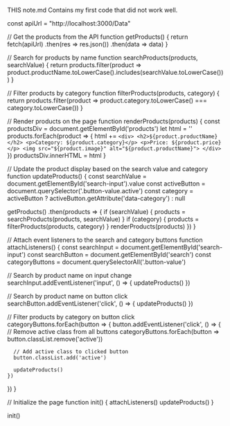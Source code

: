 THIS note.md Contains my first code that did not work well.







const apiUrl = "http://localhost:3000/Data"

// Get the products from the API
function getProducts() {
  return fetch(apiUrl)
    .then(res => res.json())
    .then(data => data)
}

// Search for products by name
function searchProducts(products, searchValue) {
  return products.filter(product => product.productName.toLowerCase().includes(searchValue.toLowerCase()))
}

// Filter products by category
function filterProducts(products, category) {
  return products.filter(product => product.category.toLowerCase() === category.toLowerCase())
}

// Render products on the page
function renderProducts(products) {
  const productsDiv = document.getElementById('products')
  let html = ''
  products.forEach(product => {
    html += `
      <div>
        <h2>${product.productName}</h2>
        <p>Category: ${product.category}</p>
        <p>Price: ${product.price}</p>
        <img src="${product.image}" alt="${product.productName}">
      </div>
    `
  })
  productsDiv.innerHTML = html
}

// Update the product display based on the search value and category
function updateProducts() {
  const searchValue = document.getElementById('search-input').value
  const activeButton = document.querySelector('.button-value.active')
  const category = activeButton ? activeButton.getAttribute('data-category') : null

  getProducts()
    .then(products => {
      if (searchValue) {
        products = searchProducts(products, searchValue)
      }
      if (category) {
        products = filterProducts(products, category)
      }
      renderProducts(products)
    })
}

// Attach event listeners to the search and category buttons
function attachListeners() {
  const searchInput = document.getElementById('search-input')
  const searchButton = document.getElementById('search')
  const categoryButtons = document.querySelectorAll('.button-value')

  // Search by product name on input change
  searchInput.addEventListener('input', () => {
    updateProducts()
  })

  // Search by product name on button click
  searchButton.addEventListener('click', () => {
    updateProducts()
  })

  // Filter products by category on button click
  categoryButtons.forEach(button => {
    button.addEventListener('click', () => {
      // Remove active class from all buttons
      categoryButtons.forEach(button => button.classList.remove('active'))

      // Add active class to clicked button
      button.classList.add('active')

      updateProducts()
    })
  })
}

// Initialize the page
function init() {
  attachListeners()
  updateProducts()
}

init()
